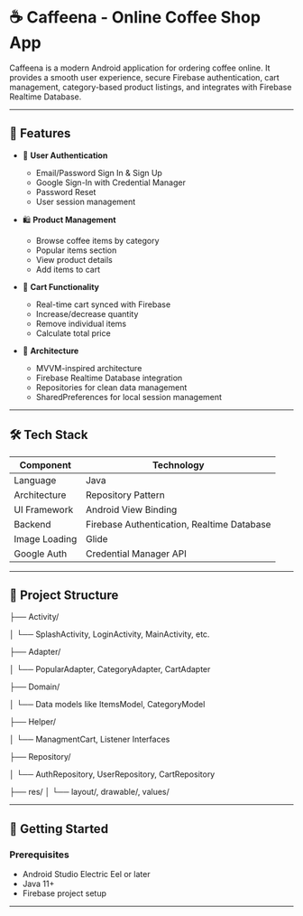 # ☕ Caffeena - Online Coffee Shop App

Caffeena is a modern Android application for ordering coffee online. It provides a smooth user experience, secure Firebase authentication, cart management, category-based product listings, and integrates with Firebase Realtime Database.

---

## 📱 Features

- 🔐 **User Authentication**
  - Email/Password Sign In & Sign Up
  - Google Sign-In with Credential Manager
  - Password Reset
  - User session management

- 🛍️ **Product Management**
  - Browse coffee items by category
  - Popular items section
  - View product details
  - Add items to cart

- 🛒 **Cart Functionality**
  - Real-time cart synced with Firebase
  - Increase/decrease quantity
  - Remove individual items
  - Calculate total price

- 🎯 **Architecture**
  - MVVM-inspired architecture
  - Firebase Realtime Database integration
  - Repositories for clean data management
  - SharedPreferences for local session management

---

## 🛠️ Tech Stack

| Component        | Technology            |
|------------------|------------------------|
| Language         | Java                   |
| Architecture     | Repository Pattern     |
| UI Framework     | Android View Binding   |
| Backend          | Firebase Authentication, Realtime Database |
| Image Loading    | Glide                  |
| Google Auth      | Credential Manager API |

---

## 📂 Project Structure

├── Activity/

│ └── SplashActivity, LoginActivity, MainActivity, etc.

├── Adapter/

│ └── PopularAdapter, CategoryAdapter, CartAdapter

├── Domain/

│ └── Data models like ItemsModel, CategoryModel

├── Helper/

│ └── ManagmentCart, Listener Interfaces

├── Repository/

│ └── AuthRepository, UserRepository, CartRepository

├── res/
│ └── layout/, drawable/, values/

---

## 🚀 Getting Started

### Prerequisites
- Android Studio Electric Eel or later
- Java 11+
- Firebase project setup

---
